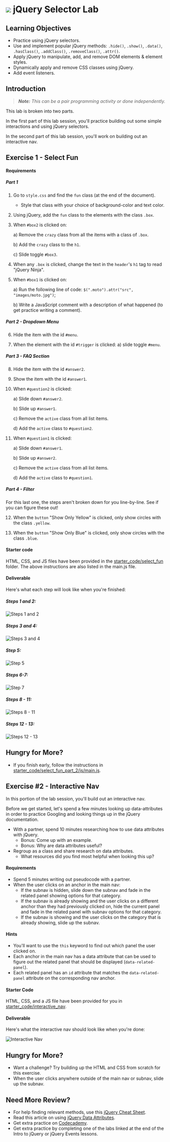 # ![](https://ga-dash.s3.amazonaws.com/production/assets/logo-9f88ae6c9c3871690e33280fcf557f33.png) jQuery Selector Lab

## Learning Objectives

- Practice using jQuery selectors.
- Use and implement popular jQuery methods: `.hide()`, `.show()`, `.data()`, `.hasClass()`, `.addClass()`, `.removeClass()`, `.attr()`.
- Apply jQuery to manipulate, add, and remove DOM elements & element styles.
- Dynamically apply and remove CSS classes using jQuery.
- Add event listeners.

## Introduction

> ***Note:*** _This can be a pair programming activity or done independently._

This lab is broken into two parts.

In the first part of this lab session, you'll practice building out some simple interactions and using jQuery selectors.

In the second part of this lab session, you'll work on building out an interactive nav.

## Exercise 1 - Select Fun 

#### Requirements

##### Part 1
1. Go to `style.css` and find the `fun` class (at the end of the document).
      - Style that class with your choice of background-color and text color.

2. Using jQuery, add the `fun` class to the elements with the class `.box`.

3. When `#box2` is clicked on:

	a) Remove the `crazy` class from all the items with a class of `.box`.
	
	b) Add the `crazy` class to the `h1`.
	
	c) Slide toggle `#box3`.

4. When any `.box` is clicked, change the text in the `header`'s `h1` tag to read "jQuery Ninja".

5. When `#box1` is clicked on:

	a) Run the following line of code: `$(".moto").attr("src", "images/moto.jpg")`;
	
	b) Write a JavaScript comment with a description of what happened (to get practice writing a comment).

##### Part 2 - Dropdown Menu
6. Hide the item with the id `#menu`.

7. When the element with the id `#trigger` is clicked:
	a) slide toggle `#menu`.

##### Part 3 - FAQ Section
8. Hide the item with the id `#answer2`.

9. Show the item with the id `#answer1`.

10. When `#question2` is clicked:

	a) Slide down `#answer2`.
	
	b) Slide up `#answer1`.
	
	c) Remove the `active` class from all list items.
	
	d) Add the `active` class to `#question2`.

11. When `#question1` is clicked:

	a) Slide down `#answer1`.
	
	b) Slide up `#answer2`.
	
	c) Remove the `active` class from all list items.
	
	d) Add the `active` class to `#question1`.

##### Part 4 - Filter

For this last one, the steps aren't broken down for you line-by-line. See if you can figure these out!

12. When the `button` "Show Only Yellow" is clicked, only show circles with the class `.yellow`.

13. When the `button` "Show Only Blue" is clicked, only show circles with the class `.blue`.


#### Starter code

HTML, CSS, and JS files have been provided in the [starter\_code/select\_fun](starter_code/select_fun) folder. The above instructions are also listed in the main.js file.

#### Deliverable

Here's what each step will look like when you're finished:

##### Steps 1 and 2:

![Steps 1 and 2](assets/step_2.png)

##### Steps 3 and 4:

![Steps 3 and 4](assets/step_3.gif)

##### Step 5:

![Step 5](assets/step_5.gif)

##### Steps 6-7:
![Step 7](assets/step_7.gif)

##### Steps 8 - 11:
![Steps 8 - 11](assets/step_11.gif)

##### Steps 12 - 13:
![Steps 12 - 13](assets/step_13.gif)

## Hungry for More?
- If you finish early, follow the instructions in [starter\_code/select\_fun\_part\_2/js/main.js](starter_code/select_fun_part_2/js/main.js).

## Exercise #2 - Interactive Nav 

In this portion of the lab session, you'll build out an interactive nav.

Before we get started, let's spend a few minutes looking up data-attributes in order to practice Googling and looking things up in the jQuery documentation.

- With a partner, spend 10 minutes researching how to use data attributes with jQuery.
  - Bonus: Come up with an example.
  - Bonus: Why are data attributes useful?
- Regroup as a class and share research on data attributes.
  - What resources did you find most helpful when looking this up?

#### Requirements
- Spend 5 minutes writing out pseudocode with a partner.
- When the user clicks on an anchor in the main nav:
  - If the subnav is hidden, slide down the subnav and fade in the related panel showing options for that category.
  - If the subnav is already showing and the user clicks on a different anchor than they had previously clicked on, hide the current panel and fade in the related panel with subnav options for that category.
  - If the subnav is showing and the user clicks on the category that is already showing, slide up the subnav.

#### Hints
- You'll want to use the `this` keyword to find out which panel the user clicked on.
- Each anchor in the main nav has a data attribute that can be used to figure out the related panel that should be displayed (`data-related-panel`).
- Each related panel has an `id` attribute that matches the `data-related-panel` attribute on the corresponding nav anchor.


#### Starter Code

HTML, CSS, and a JS file have been provided for you in [starter\_code/interactive\_nav](starter_code/interactive_nav).

#### Deliverable

Here's what the interactive nav should look like when you're done:

![Interactive Nav](assets/interactive_nav.gif)

## Hungry for More?
- Want a challenge? Try building up the HTML and CSS from scratch for this exercise.
- When the user clicks anywhere outside of the main nav or subnav, slide up the subnav.


## Need More Review?
- For help finding relevant methods, use this [jQuery Cheat Sheet](https://oscarotero.com/jquery/).
- Read this article on using [jQuery Data Attributes](https://www.abeautifulsite.net/working-with-html5-data-attributes).
- Get extra practice on [Codecademy](https://www.codecademy.com/learn/all).
- Get extra practice by completing one of the labs linked at the end of the Intro to jQuery or jQuery Events lessons.
